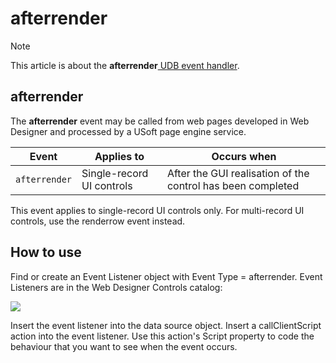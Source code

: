 # afterrender



> [!NOTE]
> This article is about the **afterrender**[ UDB event handler](/docs/Web%20and%20app%20UIs/UDB%20Events).

## **afterrender**

The **afterrender** event may be called from web pages developed in Web Designer and processed by a USoft page engine service.

|**Event**|**Applies to**|**Occurs when**|
|--------|--------|--------|
|`afterrender`|Single-record UI controls|After the GUI realisation of the control has been completed|



This event applies to single-record UI controls only. For multi-record UI controls, use the renderrow event instead.

## How to use

Find or create an Event Listener object with Event Type = afterrender. Event Listeners are in the Web Designer Controls catalog:

![](/api/Web%20and%20app%20UIs/UDB%20Events/assets/ff8672be-ff07-426e-ba7e-0ecf37444b63.png)

Insert the event listener into the data source object. Insert a callClientScript action into the event listener. Use this action's Script property to code the behaviour that you want to see when the event occurs.